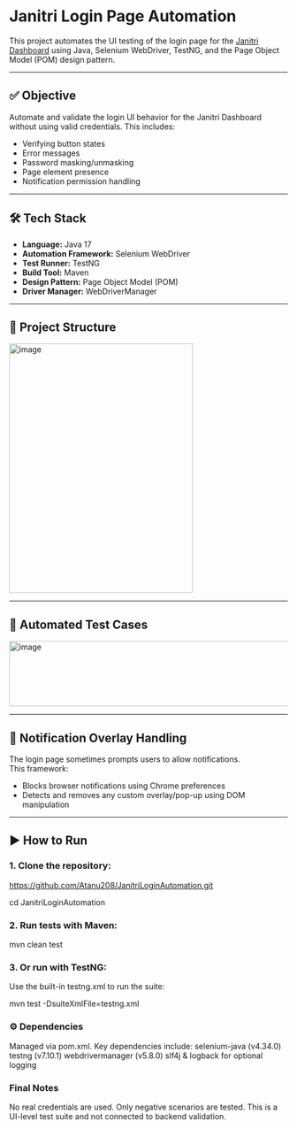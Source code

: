 # Janitri Login Page Automation

This project automates the UI testing of the login page for the [Janitri Dashboard](https://dev-dash.janitri.in/) using Java, Selenium WebDriver, TestNG, and the Page Object Model (POM) design pattern.

---

## ✅ Objective

Automate and validate the login UI behavior for the Janitri Dashboard without using valid credentials. This includes:
- Verifying button states
- Error messages
- Password masking/unmasking
- Page element presence
- Notification permission handling

---

## 🛠️ Tech Stack

- **Language:** Java 17  
- **Automation Framework:** Selenium WebDriver  
- **Test Runner:** TestNG  
- **Build Tool:** Maven  
- **Design Pattern:** Page Object Model (POM)  
- **Driver Manager:** WebDriverManager

---

## 📂 Project Structure
<img width="332" height="451" alt="image" src="https://github.com/user-attachments/assets/862024d0-290e-400f-8f19-5f027a9b2e9e" />


---

## 🚦 Automated Test Cases
<img width="974" height="118" alt="image" src="https://github.com/user-attachments/assets/04e26074-490b-4d6f-9d5f-77bba47b6974" />

---

## 🔐 Notification Overlay Handling

The login page sometimes prompts users to allow notifications.  
This framework:
- Blocks browser notifications using Chrome preferences
- Detects and removes any custom overlay/pop-up using DOM manipulation

---

## ▶️ How to Run

### 1. Clone the repository:
https://github.com/Atanu208/JanitriLoginAutomation.git

cd JanitriLoginAutomation

### 2. Run tests with Maven:
mvn clean test

### 3. Or run with TestNG:
Use the built-in testng.xml to run the suite:

mvn test -DsuiteXmlFile=testng.xml

### ⚙️ Dependencies
Managed via pom.xml. Key dependencies include:
selenium-java (v4.34.0)
testng (v7.10.1)
webdrivermanager (v5.8.0)
slf4j & logback for optional logging

### Final Notes
No real credentials are used.
Only negative scenarios are tested.
This is a UI-level test suite and not connected to backend validation.
